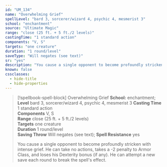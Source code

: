 ```yaml
---
id: "UM_134"
name: "Overwhelming Grief"
spellLevel: "bard 3, sorcerer/wizard 4, psychic 4, mesmerist 3"
school: "enchantment"
source: "Ultimate Magic"
range: "close (25 ft. + 5 ft./2 levels)"
castingTime: "1 standard action"
components: "V, S"
targets: "one creature"
duration: "1 round/level"
saveType: "Will negates (see text)"
sr: "yes"
description: "You cause a single opponent to become profoundly stricken with intense grief. He can take no actions, takes a -2 penalty to Armor Class, and loses his Dexterity bonus (if any). He can attempt a new save each round to break the spell's effect."
known: false
cssclasses:
  - hide-title
  - hide-properties
---
```


> [!spellbook-spell-block] Overwhelming Grief
> **School:** enchantment; **Level** bard 3, sorcerer/wizard 4, psychic 4, mesmerist 3
> **Casting Time** 1 standard action  
> **Components** V, S  
> **Range** close (25 ft. + 5 ft./2 levels)  
> **Targets** one creature  
> **Duration** 1 round/level  
> **Saving Throw** Will negates (see text); **Spell Resistance** yes
> 
> You cause a single opponent to become profoundly stricken with intense grief. He can take no actions, takes a -2 penalty to Armor Class, and loses his Dexterity bonus (if any). He can attempt a new save each round to break the spell's effect.